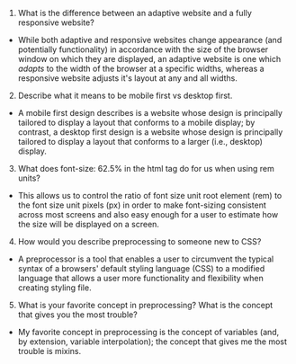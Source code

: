 1. What is the difference between an adaptive website and a fully responsive website?

-	While both adaptive and responsive websites change appearance (and potentially functionality) in accordance with the size of the browser window on which they are displayed, an adaptive website is one which _adapts_ to the width of the browser at a specific widths, whereas a responsive website adjusts it's layout at any and all widths.

2. Describe what it means to be mobile first vs desktop first.

- A mobile first design describes is a website whose design is principally tailored to display a layout that conforms to a mobile display; by contrast, a desktop first design is a website whose design is principally tailored to display a layout that conforms to a larger (i.e., desktop) display.


3. What does font-size: 62.5% in the html tag do for us when using rem units?

- This allows us to control the ratio of font size unit root element (rem) to the font size unit pixels (px) in order to make font-sizing consistent across most screens and also easy enough for a user to estimate how the size will be displayed on a screen.


4. How would you describe preprocessing to someone new to CSS?

- A preprocessor is a tool that enables a user to circumvent the typical syntax of a browsers' default styling language (CSS) to a modified language that allows a user more functionality and flexibility when creating styling file.


5. What is your favorite concept in preprocessing? What is the concept that gives you the most trouble?

- My favorite concept in preprocessing is the concept of variables (and, by extension, variable interpolation); the concept that gives me the most trouble is mixins. 
